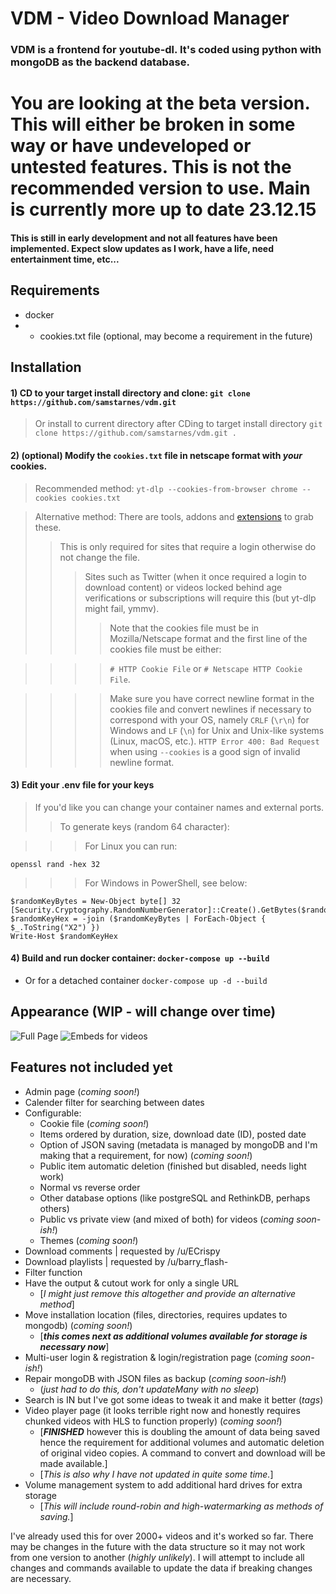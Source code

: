 # VDM - Video Download Manager

### VDM is a frontend for youtube-dl. It's coded using python with mongoDB as the backend database.

# You are looking at the beta version. This will either be broken in some way or have undeveloped or untested features. This is not the recommended version to use. Main is currently more up to date 23.12.15

#### This is still in early development and not all features have been implemented. Expect slow updates as I work, have a life, need entertainment time, etc... 

## Requirements

- docker
- - cookies.txt file (optional, may become a requirement in the future)

## Installation

#### 1) CD to your target install directory and clone: `git clone https://github.com/samstarnes/vdm.git` 
> Or install to current directory after CDing to target install directory `git clone https://github.com/samstarnes/vdm.git .`

#### 2) (optional) Modify the `cookies.txt` file in netscape format with *your* cookies. 
> Recommended method: `yt-dlp --cookies-from-browser chrome --cookies cookies.txt`

> Alternative method: There are tools, addons and [extensions](https://chromewebstore.google.com/detail/get-cookiestxt-locally/cclelndahbckbenkjhflpdbgdldlbecc) to grab these.
> > This is only required for sites that require a login otherwise do not change the file.
> > > Sites such as Twitter (when it once required a login to download content) or videos locked behind age verifications or subscriptions will require this (but yt-dlp might fail, ymmv). 
> > > > Note that the cookies file must be in Mozilla/Netscape format and the first line of the cookies file must be either:

> > > > `# HTTP Cookie File` or `# Netscape HTTP Cookie File`. 

> > > > Make sure you have correct newline format in the cookies file and convert newlines if necessary to correspond with your OS, namely `CRLF` (`\r\n`) for Windows and `LF` (`\n`) for Unix and Unix-like systems (Linux, macOS, etc.). `HTTP Error 400: Bad Request` when using `--cookies` is a good sign of invalid newline format.

#### 3) Edit your .env file for your keys
> If you'd like you can change your container names and external ports.
> > To generate keys (random 64 character):

> > > For Linux you can run: 
```
openssl rand -hex 32
```

> > > For Windows in PowerShell, see below:
```
$randomKeyBytes = New-Object byte[] 32
[Security.Cryptography.RandomNumberGenerator]::Create().GetBytes($randomKeyBytes)
$randomKeyHex = -join ($randomKeyBytes | ForEach-Object { $_.ToString("X2") })
Write-Host $randomKeyHex
```

#### 4) Build and run docker container: `docker-compose up --build` 
- Or for a detached container `docker-compose up -d --build`

## Appearance (WIP - will change over time)

![Full Page](https://s.0x0.la/4iywiu)
![Embeds for videos](https://0x0.la/i/2023/12/17-12.36-btrz.png)


## Features not included yet
- Admin page (*coming soon!*)
- Calender filter for searching between dates
- Configurable:
  - Cookie file (*coming soon!*)
  - Items ordered by duration, size, download date (ID), posted date  
  - Option of JSON saving (metadata is managed by mongoDB and I'm making that a requirement, for now) (*coming soon!*)
  - Public item automatic deletion (finished but disabled, needs light work)
  - Normal vs reverse order
  - Other database options (like postgreSQL and RethinkDB, perhaps others)
  - Public vs private view (and mixed of both) for videos (*coming soon-ish!*)
  - Themes (*coming soon!*)
- Download comments | requested by /u/ECrispy
- Download playlists | requested by /u/barry_flash-
- Filter function
- Have the output & cutout work for only a single URL 
  - [*I might just remove this altogether and provide an alternative method*]
- Move installation location (files, directories, requires updates to mongodb) (*coming soon!*) 
  - [***this comes next as additional volumes available for storage is necessary now***]
- Multi-user login & registration & login/registration page (*coming soon-ish!*)
- Repair mongoDB with JSON files as backup (*coming soon-ish!*)
  - (*just had to do this, don't updateMany with no sleep*)
- Search is IN but I've got some ideas to tweak it and make it better (*tags*)
- Video player page (it looks terrible right now and honestly requires chunked videos with HLS to function properly) (*coming soon!*)
  - [***FINISHED*** however this is doubling the amount of data being saved hence the requirement for additional volumes and automatic deletion of original video copies. A command to convert and download will be made available.]
  - [*This is also why I have not updated in quite some time.*]
- Volume management system to add additional hard drives for extra storage
  - [*This will include round-robin and high-watermarking as methods of saving.*]

I've already used this for over 2000+ videos and it's worked so far. There may be changes in the future with the data structure so it may not work from one version to another (*highly unlikely*). I will attempt to include all changes and commands available to update the data if breaking changes are necessary.
